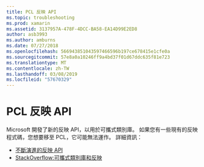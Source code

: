```yaml
---
title: PCL 反映 API
ms.topic: troubleshooting
ms.prod: xamarin
ms.assetid: 3137957A-478F-4DCC-BA58-EA14D99E2ED8
author: asb3993
ms.author: amburns
ms.date: 07/27/2018
ms.openlocfilehash: 566943851043597466596b197ce678415e1cfe0a
ms.sourcegitcommit: 57e8a0a10246ff9a4bd37f01d67ddc635f81e723
ms.translationtype: MT
ms.contentlocale: zh-TW
ms.lasthandoff: 03/08/2019
ms.locfileid: "57670329"
---
```

# <a name="pcl-reflection-api"></a>PCL 反映 API

Microsoft 開發了新的反映 API，以用於可攜式類別庫。 如果您有一些現有的反映程式碼，您想要移至 PCL，它可能無法運作。 詳細資訊：

- [不斷演進的反映 API](http://blogs.msdn.com/b/dotnet/archive/2012/08/28/evolving-the-reflection-api.aspx)
- [StackOverflow:可攜式類別庫和反映](https://stackoverflow.com/questions/14061291/portable-class-library-and-reflection)
